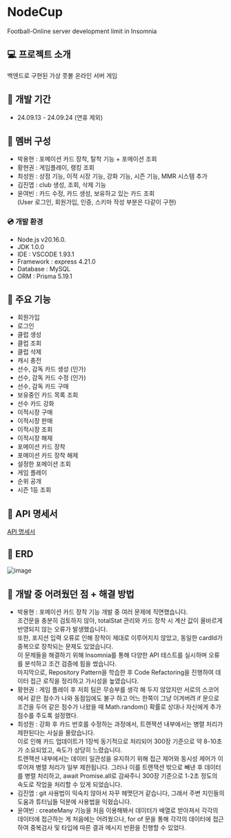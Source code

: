 # NodeCup 
Football-Online server development limit in Insomnia
</br>
## 💻 프로젝트 소개
백엔드로 구현된 가상 풋볼 온라인 서버 게임
## 🚛 개발 기간
* 24.09.13 - 24.09.24 (연휴 제외)
## 🍻 멤버 구성 </br>
 - 박용현 : 포메이션 카드 장착, 탈착 기능 + 포메이션 조회 </br>
 - 황현권 : 게임플레이, 랭킹 조회 </br>
 - 최성원 : 상점 기능, 이적 시장 기능, 강화 기능, 시즌 기능, MMR 시스템 추가 </br>
 - 김진엽 : club 생성, 조회, 삭제 기능 </br>
 - 윤여빈 : 카드 수정, 카드 생성, 보유하고 있는 카드 조회 </br>
(User 로그인, 회원가입, 인증, 스키마 작성 부분은 다같이 구현) </br>
### 💿 개발 환경 </br>
 - Node.js v20.16.0. </br>
 - JDK 1.0.0 </br>
 - IDE : VSCODE 1.93.1 </br>
 - Framework : express 4.21.0 </br>
 - Database : MySQL </br>
 - ORM : Prisma 5.19.1 </br>
## 🎲 주요 기능 </br>
 - 회원가입 </br>
 - 로그인 </br>
 - 클럽 생성 </br>
 - 클럽 조회 </br>
 - 클럽 삭제 </br>
 - 캐시 충전 </br>
 - 선수, 감독 카드 생성 (인가) </br>
 - 선수, 감독 카드 수정 (인가) </br>
 - 선수, 감독 카드 구매 </br>
 - 보유중인 카드 목록 조회 </br>
 - 선수 카드 강화 </br>
 - 이적시장 구매 </br>
 - 이적시장 판매 </br>
 - 이적시장 조회 </br>
 - 이적시장 해제 </br>
 - 포메이션 카드 장착 </br>
 - 포메이션 카드 장착 해제 </br>
 - 설정한 포메이션 조회 </br>
 - 게임 플레이 </br>
 - 순위 공개 </br>
 - 시즌 1등 조회 </br>
## 📘 API 명세서  </br>
[API 명세서](https://www.notion.so/9389101369a2433693276532126fdc1b?pvs=21) </br>
## 📗 ERD </br>
![image](https://github.com/user-attachments/assets/338d8b45-8940-449e-a099-f390258c5973) </br>
## 📕 개발 중 어려웠던 점 + 해결 방법 </br>
 - 박용현 : 포메이션 카드 장착 기능 개발 중 여러 문제에 직면했습니다.</br>
조건문을 충분히 검토하지 않아, totalStat 관리와 카드 장착 시 계산 값이 올바르게 반영되지 않는 오류가 발생했습니다.</br>
또한, 포지션 입력 오류로 인해 장착이 제대로 이루어지지 않았고, 동일한 cardId가 중복으로 장착되는 문제도 있었습니다.</br>
이 문제들을 해결하기 위해 Insomnia를 통해 다양한 API 테스트를 실시하며 오류를 분석하고 조건 검증에 힘을 썼습니다.</br>
마지막으로, Repository Pattern을 학습한 후 Code Refactoring을 진행하여 데이터 접근 로직을 정리하고 가시성을 높였습니다.</br>
 - 황현권 : 게임 플레이 후 저희 팀은 무승부를 생각 해 두지 않았지만 서로의 스코어에서 같은 점수가 나와 동점임에도 불구 하고 어느 한쪽이 그냥 이겨버려 if 문으로 조건을 두어 같은 점수가 나왔을 때 Math.random() 확률로 상대나 자신에게 추가 점수를 주도록 설정했다.</br>
 - 최성원 : 강화 후 카드 번호를 수정하는 과정에서, 트랜잭션 내부에서는 병렬 처리가 제한된다는 사실을 몰랐습니다.  
   이로 인해 카드 업데이트가 1장씩 동기적으로 처리되어 300장 기준으로 약 8-10초가 소요되었고, 속도가 상당히 느렸습니다.  
   트랜잭션 내부에서는 데이터 일관성을 유지하기 위해 접근 제어와 동시성 제어가 이루어져 병렬 처리가 일부 제한됩니다.
   그러나 이를 트랜잭션 밖으로 빼낸 후 데이터를 병렬 처리하고, await Promise.all로 감싸주니 300장 기준으로 1-2초 정도의 속도로 작업을 처리할 수 있게 되었습니다.</br>
 - 김진엽 : git 사용법이 익숙치 않아서 자꾸 헤맷던거 같습니다, 그래서 주변 지인들의 도움과 튜터님들 덕분에 사용법을 익혔습니다.</br>
 - 윤여빈 : createMany 기능을 처음 이용해봐서 데이터가 배열로 받아져서 각각의 데이터에 접근하는 게 처음에는 어려웠으나, for of 문을 통해 각각의 데이터에 접근하여 중복검사 및 타입에 따른 결과 메시지 반환을 진행할 수 있었다.</br>
